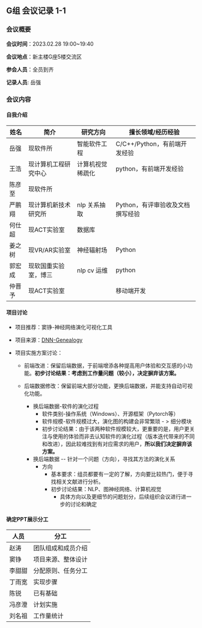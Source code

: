 ## G组 会议记录 1-1

### 会议概要

**会议时间**：2023.02.28 19:00~19:40

**会议地点**：新主楼G座5楼交流区

**参会人员**：全员到齐

**记录人员**:   岳强

### 会议内容

#### 自我介绍

| 姓名   | 简介                                       | 研究方向             | 擅长领域/经历经验                                |
| ------ | ------------------------------------------ | -------------------- | ------------------------------------------------ |
| 岳强   | 现软件所                   | 智能软件工程           | C/C++/Python，有前端开发经验     |
| 王浩   | 现计算机工程研究中心                   | 计算机视觉 稀疏化         | python，有前端开发经验 |
| 陈彦至 | 现软件所 |              |                    |
| 严鹏翔 | 现计算机新技术研究所                | nlp 关系抽取            | Python，有评审验收及文档撰写经验                                     |
| 何仕超   | 现ACT实验室                 | 数据库     |                                             |
| 姜之树 | 现VR/AR实验室                                | 神经辐射场   | Python                                     |
| 郭宏成 | 现软国重实验室，博三                                  | nlp cv 运维 | python                                     |
| 仲晋予 | 现ACT实验室                                 | | 移动端开发                                     |

#### 项目讨论

* 项目推荐：窦铮-神经网络演化可视化工具

* 项目来源：[DNN-Genealogy](https://github.com/wangqianwen0418/DNN-Genealogy)

* 项目实施方案讨论：

  * 前端改进：保留后端数据，于前端增添各种提高用户体验和交互感的小功能。**初步讨论结果：考虑到工作量问题（较小），决定摒弃该方案。**

  * 后端数据修改：保留前端大部分功能，更换后端数据，并能支持自动可视化功能。
    * 换后端数据-软件的演化过程
      * 软件类别-操作系统（Windows）、开源框架（Pytorch等）
      * 软件规模-软件规模过大，演化图的构建会非常繁琐 - > 细分模块
      * 初步讨论结果：由于该两种软件规模较大，更重要的是，用户更关注与使用的体验而非去认知软件的演化过程（版本迭代带来的不同和改进），因此较难找到有对应需求的用户，**所以我们决定摒弃该方案。**
    * 换后端数据 -- 针对一个问题（方向），寻找其方法的演化关系
      * 方向
        * 基本要求：组员都要有一定的了解，方向要比较热门，便于寻找相关文献进行分析。
        * 初步讨论结果：NLP、图神经网络、计算机视觉
          * 具体方向以及更细节的问题划分，后续组织会议进行进一步的讨论和确定


#### 确定PPT展示分工

| 人员   | 分工               |
| ------ | ------------------ |
| 赵涛   | 团队组成和成员介绍 |
| 窦铮   | 项目来源、整体设计 |
| 李甜甜 | 分配原则、任务分工 |
| 丁雨宽 | 实现步骤           |
| 陈锐   | 已有基础           |
| 冯彦澄 | 计划实施           |
| 刘名祖 | 工作量统计         |



